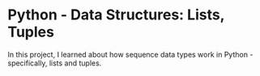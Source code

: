 # Python - Data Structures: Lists, Tuples
In this project, I learned about how sequence data types work in Python - specifically, lists and tuples.
